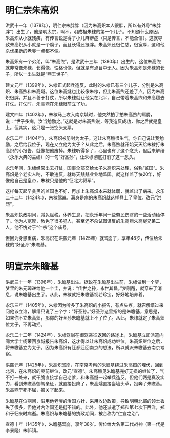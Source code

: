 # 明仁宗朱高炽
洪武十一年（1378年），明仁宗朱胖胖（因为朱高炽本人很胖，所以有外号“朱胖胖”）出生了，他是明太宗，啊不，明成祖朱棣的第一个儿子。不知道什么原因，朱高炽从小就残疾，有传言说是得了小儿麻痹症（只是传言，不能全信）。这就导致朱高炽从小就是一个瘸子，而且长得还挺胖。朱高炽还很仁慈，很宽厚，这和他杀伐果断的老爹一点都不像。

朱高炽有一个弟弟，叫“朱高煦”，是洪武十三年（1380年）出生的。这位朱高煦就非常像朱棣，长得像，性格也像，但就是有点目中无人。因为朱高炽是朱棣的长子，所以一出生就是“燕王世子”。

建文元年（1399年），朱棣正式起兵造反，此时的朱棣已有三个儿子，分别是朱高炽、朱高煦和朱高燧。这位朱高燧也比较像朱棣，但比朱高煦还差了点。因为朱高炽很胖，并且不善于打仗，所以朱棣就让他呆在北平，自己带着朱高煦和朱高燧去打仗。打仗时，朱高煦在朱棣眼前立了功。

建文四年（1402年），朱棣马上攻入南京城时，他突然拍了拍朱高煦的肩膀，说：“世子多病，汝当勉励之。”这就是对朱高煦说，等我造反成功，你之后就是皇上。但其实，这只是一张空头支票。

永乐二年（1404年），朱高炽被册封为太子。这让朱高煦很生气，你自己说让我勉励，之后给我位子，现在又立他为太子？从此之后，朱高煦就开始天天给朱棣打朱高炽的小报告，就像把他废掉。朱棣听得多了，心里也有了这个念头，但后来解缙（永乐大典的主编）的一句“好圣孙”，让朱棣彻底打消了这一念头。

永乐年间，朱棣经常出去打仗，国事全部交给太子朱高炽来处理，俗称“监国”。朱高炽是个老实人呐，不敢违反，就每天兢兢业业地监国。就这样监了快20年，好像他自己是皇帝，朱棣只是他的“征北大将军”。

这样每天起早贪黑的监国也不好，再加上朱高炽本来就体弱，就监出了病来。永乐二十二年（1424年），朱棣驾崩。满身是病的朱高炽就这样登上了皇位，改元“洪熙”。

朱高炽执政期间，减免赋税，休养生息，把永乐年间一些劳民伤财的一些活动给停了。他为人宽厚，赦免了很多犯人，甚至还不杀试图谋反的朱高煦朱高燧兄弟二人，他不愧对于“仁宗”这个庙号。

但因为身患重病，朱高炽在洪熙元年（1425年）就驾崩了，享年48岁，传位给朱棣的“好圣孙”朱瞻基。
# 明宣宗朱瞻基
洪武三十一年（1398年），朱瞻基出生。据说在朱瞻基出生前，朱棣做到一个梦，梦里的朱元璋递给他一个圭，并说：“传世之孙，永世其昌。”梦刚醒，就穿来了消息，说朱瞻基出生了。从此，朱棣就把朱瞻基视若珍宝，好好地培养着。

永乐三年（1405年），朱棣因为听多了朱高炽的小报告，有点头疼，就召解缙过来问他该立谁，解缙只说了三个字：“好圣孙。”好圣孙这里指的是朱瞻基，意思是，如果你不立朱高炽，那你的好圣孙朱瞻基就上不了位了。从此，朱棣就定了朱高炽位太子，不再动摇。

永乐二十二年（1424年），朱棣驾崩在御驾亲征返回的路途上，朱瞻基立即派遣内阁大学士杨荣回京城报告朱高炽，这才得以让朱高炽成功继位。朱高炽继位之后，将朱瞻基立为太子。因为朱高炽有迁都迁回南京的想法，所以就派朱瞻基去南京考察。

洪熙元年（1425年），朱高炽驾崩，在南京考察的朱瞻基绕过朱高煦的埋伏，回到北京，在朱高炽的灵前继位，改元“宣德”。朱高煦见朱瞻基完好无损的继位了，气不打一处来，就干脆直接学自己老爹，和朱高燧一起举兵造反。但他们两是真没实力，看到朱瞻基御驾亲征，就直接投降了，朱高燧直接当墙头草，投奔了朱瞻基。朱高煦宁死不屈，被关了起来。

朱瞻基在位期间，沿用他老爹的治国方针，采用收边政策，导致明朝北部的领土丢失了很多，但他对内治国还是挺不错的。此外，他还派遣了郑和第七次下西洋，郑和于归来时病逝。朱高炽与朱瞻基的执政期间，被合称为“仁宣之治”。

宣德十年（1435年），朱瞻基驾崩，享年38岁。传位给大名第二代战神（第一代是李景隆）朱祁镇。